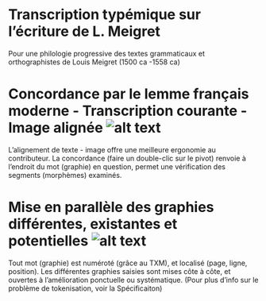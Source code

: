 # Transcription typémique sur l’écriture de L. Meigret
Pour une philologie progressive des textes grammaticaux et orthographistes de Louis Meigret (1500 ca -1558 ca)

# Concordance par le lemme français moderne - Transcription courante - Image alignée ![alt text](https://ch-hsueh.github.io/typemes-Meigret/documentation/gsheet.png "img 1")

L’alignement de texte - image offre une meilleure ergonomie au contributeur. La concordance (faire un double-clic sur le pivot) renvoie à l’endroit du mot (graphie) en question, permet une vérification des segments (morphèmes) examinés. 

# Mise en parallèle des graphies différentes, existantes et potentielles ![alt text](https://ch-hsueh.github.io/typemes-Meigret/documentation/concordance_alignement.PNG "img 2")

Tout mot (graphie) est numéroté (grâce au TXM), et localisé (page, ligne, position). Les différentes graphies saisies sont mises côte à côte, et ouvertes à l’amélioration ponctuelle ou systématique. (Pour plus d’info sur le problème de tokenisation, voir la Spécificaiton)